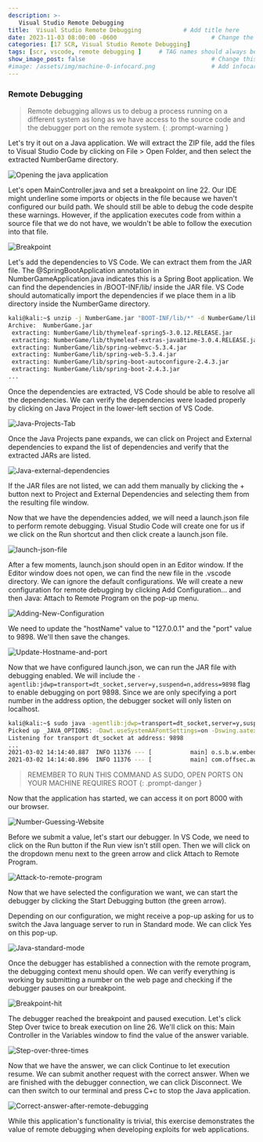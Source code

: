 ```yaml
---
description: >-
   Visual Studio Remote Debugging
title:  Visual Studio Remote Debugging            # Add title here
date: 2023-11-03 08:00:00 -0600                           # Change the date to match completion date
categories: [17 SCR, Visual Studio Remote Debugging]                     # Change Templates to Writeup
tags: [scr, vscode, remote debugging ]     # TAG names should always be lowercase; replace template with writeup, and add relevant tags
show_image_post: false                                    # Change this to true
#image: /assets/img/machine-0-infocard.png                # Add infocard image here for post preview image
---
```


### Remote Debugging

> Remote debugging allows us to debug a process running on a different system as long as we have access to the source code and the debugger port on the remote system.
{: .prompt-warning }

Let's try it out on a Java application. We will extract the ZIP file, add the files to Visual Studio Code by clicking on File > Open Folder, and then select the extracted NumberGame directory.

![Opening the java application](/assets/img/Pasted-image-20231103013026.png)

Let's open MainController.java and set a breakpoint on line 22. Our IDE might underline some imports or objects in the file because we haven't configured our build path. We should still be able to debug the code despite these warnings. However, if the application executes code from within a source file that we do not have, we wouldn't be able to follow the execution into that file.

![Breakpoint](/assets/img/Pasted-image-20231103013150.png)

Let's add the dependencies to VS Code. We can extract them from the JAR file. The @SpringBootApplication annotation in NumberGameApplication.java indicates this is a Spring Boot application. We can find the dependencies in /BOOT-INF/lib/ inside the JAR file. VS Code should automatically import the dependencies if we place them in a lib directory inside the NumberGame directory.

```bash
kali@kali:~$ unzip -j NumberGame.jar "BOOT-INF/lib/*" -d NumberGame/lib/ 
Archive:  NumberGame.jar
 extracting: NumberGame/lib/thymeleaf-spring5-3.0.12.RELEASE.jar  
 extracting: NumberGame/lib/thymeleaf-extras-java8time-3.0.4.RELEASE.jar  
 extracting: NumberGame/lib/spring-webmvc-5.3.4.jar  
 extracting: NumberGame/lib/spring-web-5.3.4.jar  
 extracting: NumberGame/lib/spring-boot-autoconfigure-2.4.3.jar  
 extracting: NumberGame/lib/spring-boot-2.4.3.jar  
...
```

Once the dependencies are extracted, VS Code should be able to resolve all the dependencies. We can verify the dependencies were loaded properly by clicking on Java Project in the lower-left section of VS Code.

![Java-Projects-Tab](/assets/img/Pasted-image-20231103013650.png)

Once the Java Projects pane expands, we can click on Project and External dependencies to expand the list of dependencies and verify that the extracted JARs are listed.

![Java-external-dependencies](/assets/img/Pasted-image-20231103013839.png)


If the JAR files are not listed, we can add them manually by clicking the + button next to Project and External Dependencies and selecting them from the resulting file window.

Now that we have the dependencies added, we will need a launch.json file to perform remote debugging. Visual Studio Code will create one for us if we click on the Run shortcut and then click create a launch.json file.

![launch-json-file](/assets/img/Pasted-image-20231103014111.png)

After a few moments, launch.json should open in an Editor window. If the Editor window does not open, we can find the new file in the .vscode directory. We can ignore the default configurations. We will create a new configuration for remote debugging by clicking Add Configuration... and then Java: Attach to Remote Program on the pop-up menu.

![Adding-New-Configuration](/assets/img/Pasted-image-20231103014310.png)

We need to update the "hostName" value to "127.0.0.1" and the "port" value to 9898. We'll then save the changes.

![Update-Hostname-and-port](/assets/img/Pasted-image-20231103014429.png)

Now that we have configured launch.json, we can run the JAR file with debugging enabled. We will include the `-agentlib:jdwp=transport=dt_socket,server=y,suspend=n,address=9898` flag to enable debugging on port 9898. Since we are only specifying a port number in the address option, the debugger socket will only listen on localhost.

```bash
kali@kali:~$ sudo java -agentlib:jdwp=transport=dt_socket,server=y,suspend=n,address=9898 -jar NumberGame.jar 
Picked up _JAVA_OPTIONS: -Dawt.useSystemAAFontSettings=on -Dswing.aatext=true
Listening for transport dt_socket at address: 9898
...
2021-03-02 14:14:40.887  INFO 11376 --- [           main] o.s.b.w.embedded.tomcat.TomcatWebServer  : Tomcat started on port(s): 8000 (http) with context path ''
2021-03-02 14:14:40.896  INFO 11376 --- [           main] com.offsec.awae.NumberGameApplication    : Started NumberGameApplication in 2.509 seconds (JVM running for 3.11)
```
> REMEMBER TO RUN THIS COMMAND AS SUDO, OPEN PORTS ON YOUR MACHINE REQUIRES ROOT
{: .prompt-danger }

Now that the application has started, we can access it on port 8000 with our browser.

![Number-Guessing-Website](/assets/img/Pasted-image-20231103014634.png)

Before we submit a value, let's start our debugger. In VS Code, we need to click on the Run button if the Run view isn't still open. Then we will click on the dropdown menu next to the green arrow and click Attach to Remote Program.

![Attack-to-remote-program](/assets/img/Pasted-image-20231103014914.png)

Now that we have selected the configuration we want, we can start the debugger by clicking the Start Debugging button (the green arrow).

Depending on our configuration, we might receive a pop-up asking for us to switch the Java language server to run in Standard mode. We can click Yes on this pop-up.

![Java-standard-mode](/assets/img/Pasted-image-20231103015015.png)

Once the debugger has established a connection with the remote program, the debugging context menu should open. We can verify everything is working by submitting a number on the web page and checking if the debugger pauses on our breakpoint.

![Breakpoint-hit](/assets/img/Pasted-image-20231103015909.png)

The debugger reached the breakpoint and paused execution. Let's click Step Over twice to break execution on line 26. We'll click on this: Main Controller in the Variables window to find the value of the answer variable.

![Step-over-three-times](/assets/img/Pasted-image-20231103020137.png)

Now that we have the answer, we can click Continue to let execution resume. We can submit another request with the correct answer. When we are finished with the debugger connection, we can click Disconnect. We can then switch to our terminal and press C+c to stop the Java application.

![Correct-answer-after-remote-debugging](/assets/img/Pasted-image-20231103020226.png)

While this application's functionality is trivial, this exercise demonstrates the value of remote debugging when developing exploits for web applications.